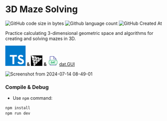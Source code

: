 # 3D Maze Solving

![GitHub code size in bytes](https://img.shields.io/github/languages/code-size/Viet281101/MazeSolver3D) ![Github language count](https://img.shields.io/github/languages/count/Viet281101/MazeSolver3D) ![GitHub Created At](https://img.shields.io/github/created-at/Viet281101/MazeSolver3D)

Practice calculating 3-dimensional geometric space and algorithms for creating and solving mazes in 3D.

[![alt text](public/typescript.svg)](https://www.typescriptlang.org/) **&** [![alt text](public/threejs.png)](https://github.com/mrdoob/three.js) **&** [![alt text](public/dat.png)](https://github.com/dataarts/dat.gui) [dat.GUI](https://github.com/dataarts/dat.gui)

![Screenshot from 2024-07-14 08-49-01](https://github.com/user-attachments/assets/9c56f911-f82b-4d04-ab42-9eb405dbc2e2)

### Compile & Debug

- Use `npm` command:

```bash
npm install
npm run dev
```
